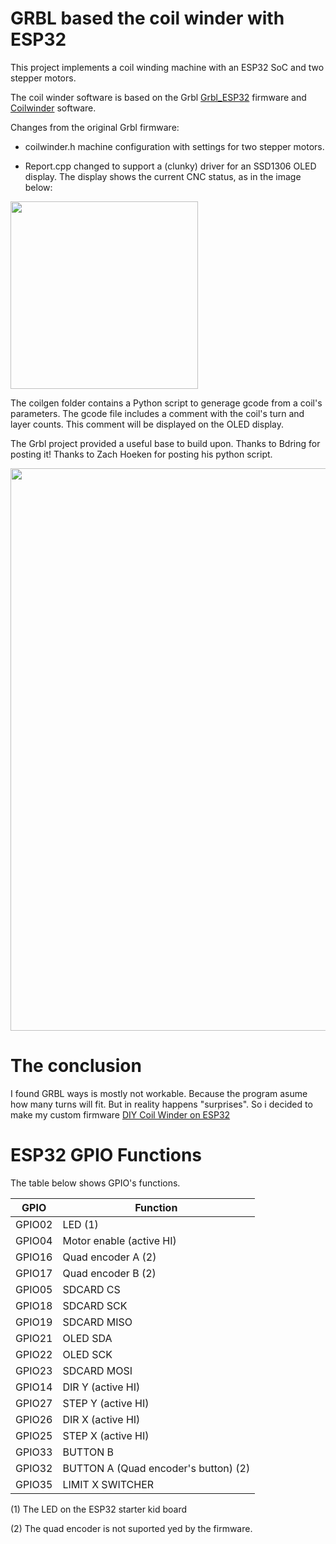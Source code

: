 # GRBL based the coil winder with ESP32

This project implements a coil winding machine with an ESP32 SoC and two stepper motors.

The coil winder software is based on the Grbl [Grbl_ESP32](https://github.com/bdring/Grbl_Esp32) firmware and [Coilwinder](https://github.com/hoeken/Coilwinder) software.

Changes from the original Grbl firmware:

- coilwinder.h machine configuration with settings for two stepper motors.

- Report.cpp changed to support a (clunky) driver for an SSD1306 OLED display. The display shows the current CNC status, as in the image below:

<img src="https://github.com/hww/coil_winder_grbl_esp32/blob/main/doc/oled_display.jpg" width="300">

The coilgen folder contains a Python script to generage gcode from a coil's parameters. The gcode file
 includes a comment with the coil's turn and layer counts. This comment will be displayed on the OLED display.

The Grbl project provided a useful base to build upon. Thanks to Bdring for posting it! Thanks to Zach Hoeken for posting his python script.


<img src="https://github.com/hww/coil_winder_grbl_esp32/blob/main/doc/coil_winder_photo_1.jpg" width="900">

# The conclusion

I found GRBL ways is mostly not workable. Because the program asume how many turns will fit. But in reality happens "surprises". So i decided to make my custom firmware [DIY Coil Winder on ESP32](https://github.com/hww/coilwinder_esp32)

# ESP32 GPIO Functions   

The table below shows GPIO's functions.

| GPIO | Function |
|--------|--------------------------|
| GPIO02 | LED (1) |
| GPIO04 | Motor enable (active HI) |
| GPIO16 | Quad encoder A (2) |
| GPIO17 | Quad encoder B (2) |
| GPIO05 | SDCARD CS |
| GPIO18 | SDCARD SCK |
| GPIO19 | SDCARD MISO |
| GPIO21 | OLED SDA |
| GPIO22 | OLED SCK |
| GPIO23 | SDCARD MOSI |
| GPIO14 | DIR Y (active HI) |
| GPIO27 | STEP Y (active HI) |
| GPIO26 | DIR X (active HI) |
| GPIO25 | STEP X (active HI) |
| GPIO33 | BUTTON B |
| GPIO32 | BUTTON A (Quad encoder's button) (2) |
| GPIO35 | LIMIT X SWITCHER |

(1) The LED on the ESP32 starter kid board

(2) The quad encoder is not suported yed by the firmware. 
        
        
        

